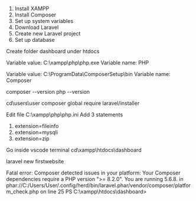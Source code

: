 1. Install XAMPP
2. Install Composer
3. Set up system variables
4. Download Laravel
5. Create new Laravel project
6. Set up database

Create folder dashboard under htdocs

Variable value: C:\xampp\php\php.exe
Variable name: PHP

Variable value: C:\ProgramData\ComposerSetup\bin
Variable name: Composer

composer --version 
php --version

cd\users\user
composer global require laravel/installer

Edit file C:\xampp\php\php.ini
Add 3 statements
1. extension=fileinfo
2. extension=mysqli
3. extension=zip

Go inside vscode terminal
cd\xampp\htdocs\dashboard

laravel new firstwebsite

Fatal error: Composer detected issues in your platform: Your Composer dependencies require a PHP version ">= 8.2.0". You are running 5.6.8. in phar://C:/Users/User/.config/herd/bin/laravel.phar/vendor/composer/platform_check.php on line 25
PS C:\xampp\htdocs\dashboard>



